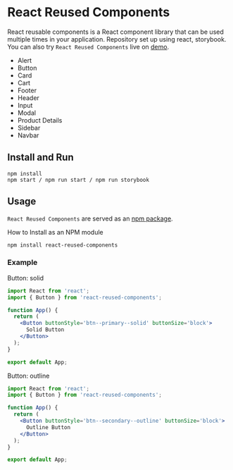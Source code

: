 # React Reused Components

React reusable components is a React component library that can be used multiple times in your application. Repository set up using react, storybook.
You can also try `React Reused Components` live on [demo](https://truptigaonkar.github.io/react-reused-components-usage/).

- Alert
- Button
- Card
- Cart
- Footer
- Header
- Input
- Modal
- Product Details
- Sidebar
- Navbar

## Install and Run

```
npm install
npm start / npm run start / npm run storybook
```

## Usage

`React Reused Components` are served as an [npm package](https://www.npmjs.com/package/react-reused-components).

How to Install as an NPM module

```
npm install react-reused-components
```

### Example

Button: solid

```jsx
import React from 'react';
import { Button } from 'react-reused-components';

function App() {
  return (
    <Button buttonStyle='btn--primary--solid' buttonSize='block'>
      Solid Button
    </Button>
  );
}

export default App;
```

Button: outline

```jsx
import React from 'react';
import { Button } from 'react-reused-components';

function App() {
  return (
    <Button buttonStyle='btn--secondary--outline' buttonSize='block'>
      Outline Button
    </Button>
  );
}

export default App;
```
